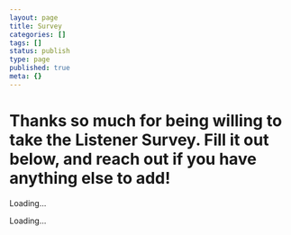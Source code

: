 ```yaml
---
layout: page
title: Survey
categories: []
tags: []
status: publish
type: page
published: true
meta: {}
---
```


# Thanks so much for being willing to take the  Listener Survey. Fill it out below, and reach out if you have anything else to add!




















  
  




Loading…


Loading…
